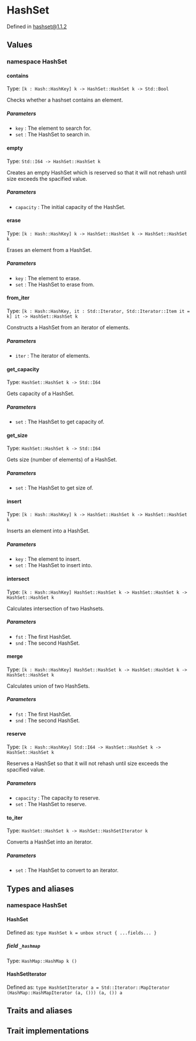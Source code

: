 # HashSet

Defined in hashset@1.1.2

## Values

### namespace HashSet

#### contains

Type: `[k : Hash::HashKey] k -> HashSet::HashSet k -> Std::Bool`

Checks whether a hashset contains an element.

##### Parameters

- `key` : The element to search for.
- `set` : The HashSet to search in.

#### empty

Type: `Std::I64 -> HashSet::HashSet k`

Creates an empty HashSet which is reserved so that it will not rehash until size exceeds the spacified value.

##### Parameters

- `capacity` : The initial capacity of the HashSet.

#### erase

Type: `[k : Hash::HashKey] k -> HashSet::HashSet k -> HashSet::HashSet k`

Erases an element from a HashSet.

##### Parameters

- `key` : The element to erase.
- `set` : The HashSet to erase from.

#### from_iter

Type: `[k : Hash::HashKey, it : Std::Iterator, Std::Iterator::Item it = k] it -> HashSet::HashSet k`

Constructs a HashSet from an iterator of elements.

##### Parameters

- `iter` : The iterator of elements.

#### get_capacity

Type: `HashSet::HashSet k -> Std::I64`

Gets capacity of a HashSet.

##### Parameters

- `set` : The HashSet to get capacity of.

#### get_size

Type: `HashSet::HashSet k -> Std::I64`

Gets size (number of elements) of a HashSet.

##### Parameters

- `set` : The HashSet to get size of.

#### insert

Type: `[k : Hash::HashKey] k -> HashSet::HashSet k -> HashSet::HashSet k`

Inserts an element into a HashSet.

##### Parameters

- `key` : The element to insert.
- `set` : The HashSet to insert into.

#### intersect

Type: `[k : Hash::HashKey] HashSet::HashSet k -> HashSet::HashSet k -> HashSet::HashSet k`

Calculates intersection of two Hashsets.

##### Parameters

- `fst` : The first HashSet.
- `snd` : The second HashSet.

#### merge

Type: `[k : Hash::HashKey] HashSet::HashSet k -> HashSet::HashSet k -> HashSet::HashSet k`

Calculates union of two HashSets.

##### Parameters

- `fst` : The first HashSet.
- `snd` : The second HashSet.

#### reserve

Type: `[k : Hash::HashKey] Std::I64 -> HashSet::HashSet k -> HashSet::HashSet k`

Reserves a HashSet so that it will not rehash until size exceeds the spacified value.

##### Parameters

- `capacity` : The capacity to reserve.
- `set` : The HashSet to reserve.

#### to_iter

Type: `HashSet::HashSet k -> HashSet::HashSetIterator k`

Converts a HashSet into an iterator.

##### Parameters

- `set` : The HashSet to convert to an iterator.

## Types and aliases

### namespace HashSet

#### HashSet

Defined as: `type HashSet k = unbox struct { ...fields... }`

##### field `_hashmap`

Type: `HashMap::HashMap k ()`

#### HashSetIterator

Defined as: `type HashSetIterator a = Std::Iterator::MapIterator (HashMap::HashMapIterator (a, ())) (a, ()) a`

## Traits and aliases

## Trait implementations